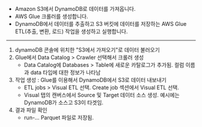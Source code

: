 - Amazon S3에서 DynamoDB로 데이터를 가져옵니다.
- AWS Glue 크롤러를 생성합니다.
- DynamoDB에서 데이터를 추출하고 S3 버킷에 데이터를 저장하는 AWS Glue ETL(추출, 변환, 로드) 작업을 생성하고 실행합니다.

---

1. dynamoDB 콘솔에 위치한 "S3에서 가져오기"로 데이터 불러오기
2. Glue에서 Data Catalog > Crawler 선택해서 크롤러 생성
	- Data Catalog에 Databases > Table에 새로운 카탈로그가 추가됨. 컬럼 이름과 data 타입에 대한 정보가 나타남
3. 작업 생성 : Glue를 이용해서 DynamoDB에서 S3로 데이터 내보내기
	- ETL jobs > Visual ETL 선택. Create job 섹션에서 Visual ETL 선택.
	- Visual 탭의 캔버스에서 Source 및 Target 데이터 소스 생성. 예시에는 DynamoDB가 소스고 S3이 타겟임.
4. 결과 파일 확인
	- run-... Parquet 파일로 저장됨.